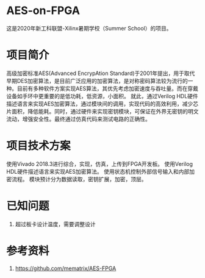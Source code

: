 # AES-on-FPGA
这是2020年新工科联盟-Xilinx暑期学校（Summer School）的项目。

# 项目简介
高级加密标准AES(Advanced EncrypAtion Standard)于2001年提出，用于取代早期DES加密算法，是目前广泛应用的加密算法，是对称密码算法较为流行的一种。目前有多种软件方案实现AES算法，其优先考虑加密速度与吞吐量。而在穿戴设备如手环中更重要的是低功耗，低资源，小面积。
就此，通过Verilog HDL硬件描述语言来实现AES加密算法，通过模块间的调用，实现代码的高效利用，减少芯片面积，降低能耗。同时，通过硬件来实现密钥模块，可保证在外界无密钥的明文流动，增强安全性。最终通过仿真代码来测试电路的正确性。

# 项目技术方案
使用Vivado 2018.3进行综合，实现，仿真，上传到FPGA开发板。
使用Verilog HDL硬件描述语言来实现AES加密算法。
使用状态机控制外部信号输入和内部加密流程。
模块预计分为数据读取，密钥扩展，加密，顶层。

# 已知问题
1. 超过板卡设计温度，需要调整设计

# 参考资料
1. https://github.com/mematrix/AES-FPGA